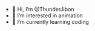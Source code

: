- 👋 Hi, I’m @ThunderJibon
- 👀 I’m interested in animation
- 🌱 I’m currently learning coding


<!---
ThunderJibon/ThunderJibon is a ✨ special ✨ repository because its `README.md` (this file) appears on your GitHub profile.
You can click the Preview link to take a look at your changes.
--->
